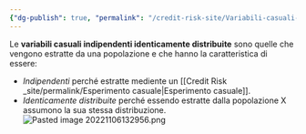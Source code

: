 ```yaml
---
{"dg-publish": true, "permalink": "/credit-risk-site/Variabili-casuali-indipendenti-identiamente-distribuite-(i.i.d.)/"}
---
```






Le **variabili casuali indipendenti identicamente distribuite** sono quelle che vengono estratte da una popolazione e che hanno la caratteristica di essere:
- *Indipendenti* perché estratte mediente un [[Credit Risk _site/permalink/Esperimento casuale\|Esperimento casuale]].
- *Identicamente distribuite* perché essendo estratte dalla popolazione X assumono la sua stessa distribuzione.
![Pasted image 20221106132956.png](/img/user/Credit%20Risk%20_site/allegati/allegati/Pasted%20image%2020221106132956.png)